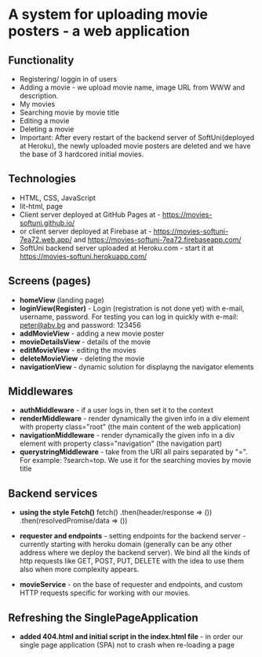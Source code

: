 #  A system for uploading movie posters - a web application

## Functionality
* Registering/ loggin in of users
* Adding a movie - we upload movie name, image URL from WWW and description.
* My movies
* Searching movie by movie title
* Editing a movie
* Deleting a movie
* Important: After every restart of the backend server of SoftUni(deployed at Heroku), the newly uploaded movie posters are deleted and we have the base of 3 hardcored initial movies.

## Technologies
* HTML, CSS, JavaScript
* lit-html, page
* Client server deployed at GitHub Pages at - https://movies-softuni.github.io/
* or client server deployed at Firebase at - https://movies-softuni-7ea72.web.app/   and  https://movies-softuni-7ea72.firebaseapp.com/ 
* SoftUni backend server uploaded at Heroku.com - start it at https://movies-softuni.herokuapp.com/

## Screens (pages)
* **homeView** (landing page)
* **loginView(Register)** - Login (registration is not done yet) with e-mail, username, password. For testing you can log in quickly with e-mail: peter@abv.bg and password: 123456
* **addMovieView** - adding a new movie poster
* **movieDetailsView** - details of the movie
* **editMovieView** - editing the movies
* **deleteMovieView** - deleting the movie
* **navigationView** - dynamic solution for displayng the navigator elements

## Middlewares
* **authMiddleware** - if a user logs in, then set it to the context
* **renderMiddleware** - render dynamically the given info in a div element with property class="root" (the main content of the web application)
* **navigationMiddleware** - render dynamically the given info in a div element with property class="navigation" (the navigation part)
* **querystringMiddleware** - take from the URI all pairs separated by "=". For example: ?search=top. We use it for the searching movies by movie title

## Backend services
* **using the style Fetch()**
fetch()
    .then(header/response => ())
    .then(resolvedPromise/data => ())

* **requester and endpoints** - setting endpoints for the backend server - currently starting with heroku domain (generally can be any other address where we deploy the backend server). We bind all the kinds of http requests like GET, POST, PUT, DELETE with the idea to use them also when more complexity appears.

* **movieService** - on the base of requester and endpoints, and custom HTTP requests specific for working with our movies.


## Refreshing the SinglePageApplication
* **added 404.html and initial script in the index.html file** - in order our single page application (SPA) not to crash when re-loading a page

